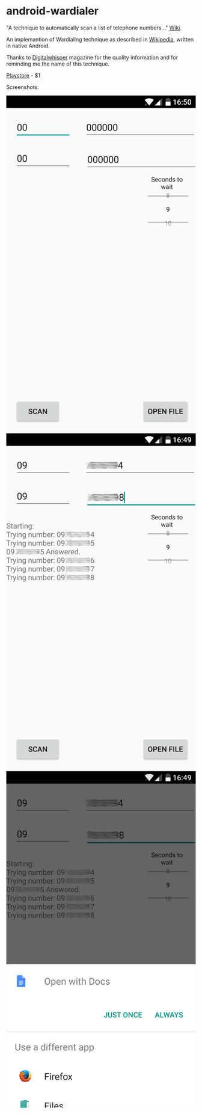 # android-wardialer
"A technique to automatically scan a list of telephone numbers..." [Wiki](https://wikipedia.org/wiki/War_dialing).

An implemantion of Wardialing technique as described in [Wikipedia](https://wikipedia.org/wiki/War_dialing), written in native Android.

Thanks to [Digitalwhisper](https://www.digitalwhisper.co.il) magazine for the quality information and for reminding me the name of this technique.

[Playstore](https://play.google.com/store/apps/details?id=com.tiger.wardialer) - $1












Screenshots:

![alt text](Screenshot_first.png)
![alt text](Screenshot_blurred.png)
![alt text](Screenshot_blurred0.png)
